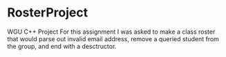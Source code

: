 # RosterProject
WGU C++ Project
For this assignment I was asked to make a class roster that would parse out invalid email address, remove a queried student from the group, and end with a desctructor. 
